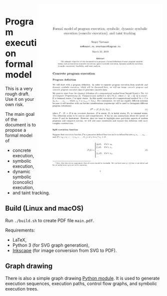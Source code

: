<img align="right" width="400" src="https://raw.githubusercontent.com/enzet/program-model/master/out/first_page.png" />

# Program execution formal model #

This is a very rough draft. Use it on your own risk.

The main goal of the document is to propose a formal model of
  * concrete execution,
  * symbolic execution,
  * dynamic symbolic (concolic) execution,
  * and taint tracking.

## Build (Linux and macOS) ##

Run `./build.sh` to create PDF file `main.pdf`.

Requirements:
  * LaTeX,
  * Python 3 (for SVG graph generation),
  * [Inkscape](https://inkscape.org/en/) (for image conversion from SVG to PDF).

## Graph drawing ##

There is also a simple graph drawing [Python module](generator).
It is used to generate execution sequences, execution paths,
control flow graphs, and symbolic execution trees.
